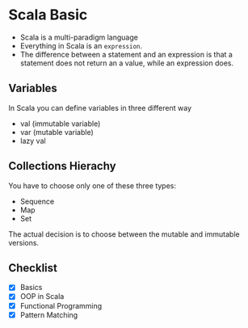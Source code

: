 # Scala Basic


- Scala is a multi-paradigm language
- Everything in Scala is an `expression`.
- The difference between a statement and an expression is that a statement does not return an a value, while an expression does.


## Variables

In Scala you can define variables in three different way

- val (immutable variable)
- var (mutable variable)
- lazy val


## Collections Hierachy

You have to choose only one of these three types:
- Sequence
- Map
- Set

The actual decision is to choose between the mutable and immutable versions.

## Checklist
- [x] Basics
- [x] OOP in Scala
- [x] Functional Programming
- [x] Pattern Matching